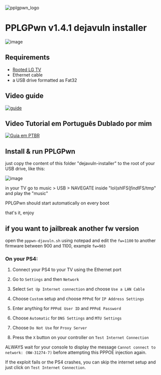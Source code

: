 ![pplgpwn_logo](https://github.com/llbranco/PPLGPwn/assets/5321071/17491e46-3b61-4d2b-ba56-5e5bbc7894f3)
# PPLGPwn v1.4.1 dejavuln installer
![image](https://github.com/llbranco/PPLGPwn/assets/5321071/a955697c-e292-44f4-be4f-609f0cdaffdf)

## Requirements
- [Rooted LG TV](https://www.webosbrew.org/rooting/)
- Ethernet cable
- a USB drive formatted as Fat32

## Video guide
[![guide](https://img.youtube.com/vi/NzBBfGnAWM0/0.jpg)](https://www.youtube.com/watch?v=NzBBfGnAWM0)

## Video Tutorial em Português Dublado por mim
[![Guia em PTBR](https://img.youtube.com/vi/O-WSMLmb4P8/0.jpg)](https://youtu.be/O-WSMLmb4P8)

## Install & run PPLGPwn

just copy the content of this folder "dejavuln-installer" to the root of your USB drive, like this:

![image](https://github.com/user-attachments/assets/0c29b3fe-f122-41ab-b855-56b06477dbe2)

in your TV go to music > USB > NAVEGATE inside "lol$(sh$IFS$(find$IFS/tmp" and play the "music"

PPLGPwn should start automatically on every boot

that's it, enjoy

## if you want to jailbreak another fw version

open the `pppwn-djavuln.sh` using notepad and edit the `fw=1100` to another firmware between 900 and 1100, example `fw=903`


### On your PS4:
1. Connect your PS4 to your TV using the Ethernet port

2. Go to `Settings` and then `Network`

3. Select `Set Up Internet connection` and choose `Use a LAN Cable`

4. Choose `Custom` setup and choose `PPPoE` for `IP Address Settings`

5. Enter anything for `PPPoE User ID` and `PPPoE Password`

6. Choose `Automatic` for `DNS Settings` and `MTU Settings`

7. Choose `Do Not Use` for `Proxy Server`

8. Press the `X` button on your controller on `Test Internet Connection`

ALWAYS wait for your console to display the message `Cannot connect to network: (NW-31274-7)` before attempting this PPPOE injection again.

If the exploit fails or the PS4 crashes, you can skip the internet setup and just click on `Test Internet Connection`.


